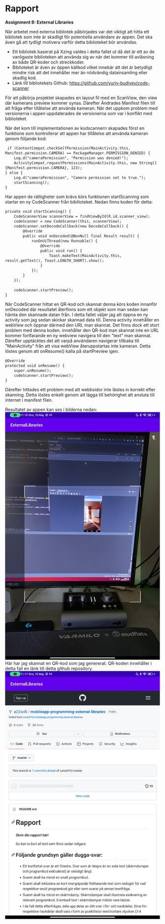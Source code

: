 
# Rapport

**Assignment 8: External Libraries**

När arbetet med externa bibliotek påbörjades var det viktigt att hitta ett bibliotek som inte är
skadligt för potentiella användare av appen. Det ska även gå att tydligt motivera varför detta 
biblioteket bör användas. 

- Ett bibliotek baserat på Xzing valdes i detta fallet ut då det är ett av de vanligaste biblioteken att använda sig av 
när det kommer till avläsning av både QR-koder och streckkoder. 
- Biblioteket är även av öppen källkod vilket innebär att det är betydligt mindre risk att det innehåller
mer än nödvändig datainsamling eller skadlig kod. 
- Länk till bibliotekets Github: https://github.com/yuriy-budiyev/code-scanner

För att påbörja projektet skapades en layout fil med en ScanView, den view där kamerans preview kommer
synas. Därefter Ändrades Manifest filen till att fråga efter tillåtelse att använda kameran. När det uppkom
problem med versionerna i appen uppdaterades de versionerna som var i konflikt med biblioteket. 

När det kom till implementationen av kodscannern skapades först en funktione som kontrollerar att appen 
har tillåtelse att använda kameran genom följande kod:
```
 if (ContextCompat.checkSelfPermission(MainActivity.this, Manifest.permission.CAMERA) == PackageManager.PERMISSION_DENIED) {
    Log.d("cameraPermission", "Permission was denied!");
    ActivityCompat.requestPermissions(MainActivity.this, new String[] {Manifest.permission.CAMERA}, 123);
} else {
    Log.d("cameraPermission", "Camera permission set to true.");
    startScanning();
}
```
Har appen de rättigheter som krävs körs funktionen startScanning som startar en ny CodeScanner från 
bibilioteket. Nedan finns koden för detta:
```
private void startScanning() {
    CodeScannerView scannerView = findViewById(R.id.scanner_view);
    codeScanner = new CodeScanner(this, scannerView);
    codeScanner.setDecodeCallback(new DecodeCallback() {
        @Override
        public void onDecoded(@NonNull final Result result) {
            runOnUiThread(new Runnable() {
                @Override
                public void run() {
                    Toast.makeText(MainActivity.this, result.getText(), Toast.LENGTH_SHORT).show();
                }
            });
        }
    });

    codeScanner.startPreview();
}
```
När CodeScanner hittat en QR-kod och skannat denna körs koden innanför onDecoded där resultatet återfinns 
som ett objekt som man sedan kan hämta den skannade datan från. 
I detta fallet väljer jag att öppna en ny activity som jag sedan skickar skannad data till. 
Denna activity innehåller en webView och öppnar därmed den URL man skannat. Det finns dock ett stort problem
med denna koden. innehåller den QR-kod man skannat inte en URL kommer fortfarande en ny webview navigera till
den "text" man skannat. 
Därefter upptäcktes det att varpå användaren navigerar tillbaka till "MainActivity" från att visa webView
återuppstartas inte kameran. Detta löstes genom att onResume() kalla på startPreview igen. 
```
@Override
protected void onResume() {
    super.onResume();
    codeScanner.startPreview();
}
```
Därefter hittades ett problem med att webbsidor inte lästes in korrekt efter skanning. Detta löstes enkelt
genom att lägga till behörighet att ansluta till internet i manifest filen. 

Resultatet av appen kan ses i bilderna nedan:
![](scanView.jpg)
Här har jag skannat en QR-kod som jag genererat. QR-koden innehåller i detta fall en länk till detta 
github repository.
![](webView.jpg)